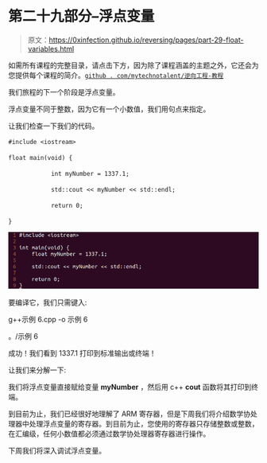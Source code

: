 # 第二十九部分–浮点变量

> 原文：<https://0xinfection.github.io/reversing/pages/part-29-float-variables.html>

如需所有课程的完整目录，请点击下方，因为除了课程涵盖的主题之外，它还会为您提供每个课程的简介。[`github . com/mytechnotalent/逆向工程-教程`](https://github.com/mytechnotalent/Reverse-Engineering-Tutorial)

我们旅程的下一个阶段是浮点变量。

浮点变量不同于整数，因为它有一个小数值，我们用句点来指定。

让我们检查一下我们的代码。

```
#include <iostream>

float main(void) {

            int myNumber = 1337.1;

            std::cout << myNumber << std::endl;

            return 0;

}

```

![](img/1f74fc7749f658ac2a671f53c78d2af8.png)

要编译它，我们只需键入:

g++示例 6.cpp -o 示例 6

。/示例 6

成功！我们看到 1337.1 打印到标准输出或终端！

让我们来分解一下:

我们将浮点变量直接赋给变量 **myNumber** ，然后用 c++ **cout** 函数将其打印到终端。

到目前为止，我们已经很好地理解了 ARM 寄存器，但是下周我们将介绍数学协处理器中处理浮点变量的寄存器。到目前为止，您使用的寄存器只存储整数或整数，在汇编级，任何小数值都必须通过数学协处理器寄存器进行操作。

下周我们将深入调试浮点变量。